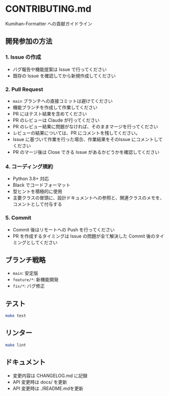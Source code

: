 # CONTRIBUTING.md

Kumihan-Formatter への貢献ガイドライン

## 開発参加の方法

### 1. Issue の作成
- バグ報告や機能提案は Issue で行ってください
- 既存の Issue を確認してから新規作成してください

### 2. Pull Request
- `main` ブランチへの直接コミットは避けてください
- 機能ブランチを作成して作業してください
- PR にはテスト結果を含めてください
- PR のレビューは Claude が行ってください
- PR のレビュー結果に問題がなければ、そのままマージを行ってください
- レビューの結果については、PR にコメントを残してください。
- Issue に基づいて作業を行った場合、作業結果をそのIssue にコメントしてください
- PR のマージ後は Close できる Issue があるかどうかを確認してください

### 4. コーディング規約
- Python 3.8+ 対応
- Black でコードフォーマット
- 型ヒントを積極的に使用
- 主要クラスの冒頭に、設計ドキュメントへの参照と、関連クラスのメモを、コメントとして付与する

### 5. Commit
- Commit 後はリモートへの Push を行ってください
- PR を作成するタイミングは Issue の問題が全て解決した Commit 後のタイミングとしてください

## ブランチ戦略

- `main`: 安定版
- `feature/*`: 新機能開発
- `fix/*`: バグ修正

## テスト

```bash
make test
```

## リンター

```bash
make lint
```

## ドキュメント

- 変更内容は CHANGELOG.md に記録
- API 変更時は docs/ を更新
- API 変更時は ./README.mdを更新
